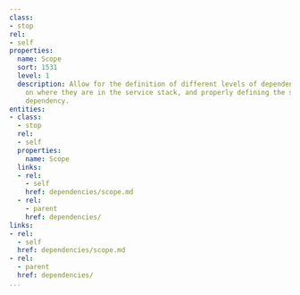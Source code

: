 ```yaml
---
class:
- stop
rel:
- self
properties:
  name: Scope
  sort: 1531
  level: 1
  description: Allow for the definition of different levels of dependencies depending
    on where they are in the service stack, and properly defining the scope of the
    dependency.
entities:
- class:
  - stop
  rel:
  - self
  properties:
    name: Scope
  links:
  - rel:
    - self
    href: dependencies/scope.md
  - rel:
    - parent
    href: dependencies/
links:
- rel:
  - self
  href: dependencies/scope.md
- rel:
  - parent
  href: dependencies/
...
```

